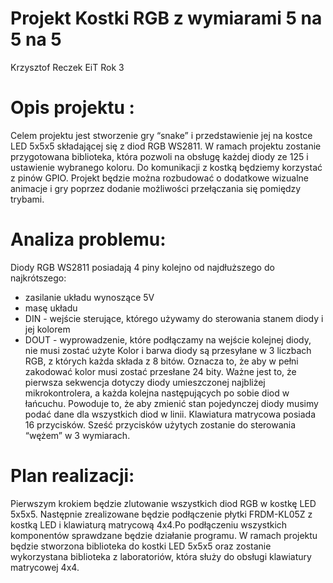 # Projekt Kostki RGB z wymiarami 5 na 5 na 5
Krzysztof Reczek EiT Rok 3

# Opis projektu :
Celem projektu jest stworzenie gry “snake” i przedstawienie jej na kostce LED 5x5x5
składającej się z diod RGB WS2811. W ramach projektu zostanie przygotowana biblioteka,
która pozwoli na obsługę każdej diody ze 125 i ustawienie wybranego koloru. Do
komunikacji z kostką będziemy korzystać z pinów GPIO. Projekt będzie można rozbudować
o dodatkowe wizualne animacje i gry poprzez dodanie możliwości przełączania się
pomiędzy trybami.

# Analiza problemu:
Diody RGB WS2811 posiadają 4 piny kolejno od najdłuższego do najkrótszego:
- zasilanie układu wynoszące 5V
- masę układu
- DIN - wejście sterujące, którego używamy do sterowania stanem diody i jej kolorem
- DOUT - wyprowadzenie, które podłączamy na wejście kolejnej diody, nie musi zostać
użyte
Kolor i barwa diody są przesyłane w 3 liczbach RGB, z których każda składa z 8 bitów.
Oznacza to, że aby w pełni zakodować kolor musi zostać przesłane 24 bity. Ważne jest to,
że pierwsza sekwencja dotyczy diody umieszczonej najbliżej mikrokontrolera, a każda
kolejna następujących po sobie diod w łańcuchu. Powoduje to, że aby zmienić stan
pojedynczej diody musimy podać dane dla wszystkich diod w linii.
Klawiatura matrycowa posiada 16 przycisków. Sześć przycisków użytych zostanie do sterowania “wężem” w 3
wymiarach.

# Plan realizacji:
Pierwszym krokiem będzie zlutowanie wszystkich diod RGB w kostkę LED 5x5x5.
Następnie zrealizowane będzie podłączenie płytki FRDM-KL05Z z kostką LED i klawiaturą
matrycową 4x4.Po podłączeniu wszystkich komponentów sprawdzane będzie działanie
programu.
W ramach projektu będzie stworzona biblioteka do kostki LED 5x5x5 oraz zostanie
wykorzystana biblioteka z laboratoriów, która służy do obsługi klawiatury matrycowej 4x4.
